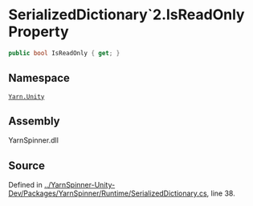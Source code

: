<!-- This file was generated by a tool. Do not edit this file by hand. -->

# SerializedDictionary`2.IsReadOnly Property


```csharp
public bool IsReadOnly { get; }
```



## Namespace
[`Yarn.Unity`](/api/csharp/yarn.unity/README.md)

## Assembly
YarnSpinner.dll

## Source
Defined in [../YarnSpinner-Unity-Dev/Packages/YarnSpinner/Runtime/SerializedDictionary.cs](https://github.com/YarnSpinnerTool/YarnSpinner-Unity//blob/develop/Runtime/SerializedDictionary.cs#L38), line 38.
